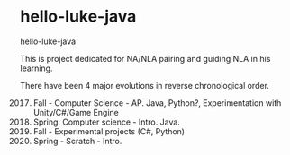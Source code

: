 # hello-luke-java
hello-luke-java

This is project dedicated for NA/NLA pairing and guiding NLA in his learning.

There have been 4 major evolutions in reverse chronological order.

2017. Fall - Computer Science - AP. Java, Python?, Experimentation with Unity/C#/Game Engine  
2016. Spring.  Computer science - Intro.  Java.
2015. Fall - Experimental projects (C#, Python)
2014. Spring - Scratch - Intro.
